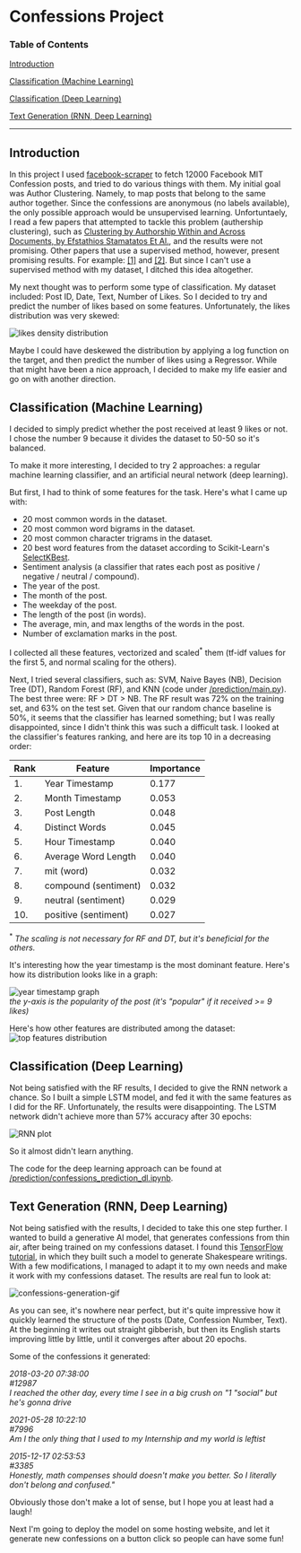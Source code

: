 # Confessions Project

### Table of Contents
[Introduction](#introduction)

[Classification (Machine Learning)](#ml-classif)

[Classification (Deep Learning)](#dl-classif)

[Text Generation (RNN, Deep Learning)](#text-gener)

---

<a name="introduction"/>

## Introduction

In this project I used [facebook-scraper](https://github.com/masalha-alaa/facebook-scraper) to fetch 12000 Facebook MIT Confession posts, and tried to do various things with them.
My initial goal was Author Clustering. Namely, to map posts that belong to the same author together. Since the confessions are anonymous (no labels available), the only possible approach would be unsupervised learning. Unfortuntaely, I read a few papers that attempted to tackle this problem (authership clustering), such as [Clustering by Authorship Within and Across Documents, by Efstathios Stamatatos Et Al.](http://ceur-ws.org/Vol-1609/16090691.pdf), and the results were not promising. Other papers that use a supervised method, however, present promising results. For example: [\[1\]](https://web.stanford.edu/class/archive/cs/cs224n/cs224n.1174/reports/2760185.pdf) and [\[2\]](https://arxiv.org/pdf/1912.10204.pdf). But since I can't use a supervised method with my dataset, I ditched this idea altogether.

My next thought was to perform some type of classification. My dataset included: Post ID, Date, Text, Number of Likes. So I decided to try and predict the number of likes based on some features. Unfortunately, the likes distribution was very skewed:

![likes density distribution](https://user-images.githubusercontent.com/78589884/125991986-070e2821-d8d5-43c3-a6dd-0c66a7cfde03.png)

Maybe I could have deskewed the distribution by applying a log function on the target, and then predict the number of likes using a Regressor. While that might have been a nice approach, I decided to make my life easier and go on with another direction.

<a name="ml-classif"/>

## Classification (Machine Learning)
I decided to simply predict whether the post received at least 9 likes or not. I chose the number 9 because it divides the dataset to 50-50 so it's balanced.

To make it more interesting, I decided to try 2 approaches: a regular machine learning classifier, and an artificial neural network (deep learning).

But first, I had to think of some features for the task. Here's what I came up with:
* 20 most common words in the dataset.
* 20 most common word bigrams in the dataset.
* 20 most common character trigrams in the dataset.
* 20 best word features from the dataset according to Scikit-Learn's [SelectKBest](https://scikit-learn.org/stable/modules/generated/sklearn.feature_selection.SelectKBest.html).
* Sentiment analysis (a classifier that rates each post as positive / negative / neutral / compound).
* The year of the post.
* The month of the post.
* The weekday of the post.
* The length of the post (in words).
* The average, min, and max lengths of the words in the post.
* Number of exclamation marks in the post.

I collected all these features, vectorized and scaled<sup>*</sup> them (tf-idf values for the first 5, and normal scaling for the others).

Next, I tried several classifiers, such as: SVM, Naive Bayes (NB), Decision Tree (DT), Random Forest (RF), and KNN (code under [/prediction/main.py](https://github.com/masalha-alaa/confessions-project/blob/master/prediction/main.py)). The best three were: RF > DT > NB. The RF result was 72% on the training set, and 63% on the test set. Given that our random chance baseline is 50%, it seems that the classifier has learned something; but I was really disappointed, since I didn't think this was such a difficult task. I looked at the classifier's features ranking, and here are its top 10 in a decreasing order:

|   Rank        | Feature              | Importance    |
| ---           | ---                  | ---           |
| 1.            | Year Timestamp       | 0.177         |
| 2.            | Month Timestamp      | 0.053         |
| 3.            | Post Length          | 0.048         |
| 4.            | Distinct Words       | 0.045         |
| 5.            | Hour Timestamp       | 0.040         |
| 6.            | Average Word Length  | 0.040         |
| 7.            | mit (word)           | 0.032         |
| 8.            | compound (sentiment) | 0.032         |
| 9.            | neutral (sentiment)  | 0.029         |
| 10.           | positive (sentiment) | 0.027         |

<sup>*</sup> _The scaling is not necessary for RF and DT, but it's beneficial for the others._

It's interesting how the year timestamp is the most dominant feature. Here's how its distribution looks like in a graph:

![year timestamp graph](https://user-images.githubusercontent.com/78589884/125993860-aab12ffd-9100-4e7f-89fb-c8addadf27e6.png)  
_the y-axis is the popularity of the post (it's "popular" if it received >= 9 likes)_

Here's how other features are distributed among the dataset:
![top features distribution](https://user-images.githubusercontent.com/78589884/125994199-e24e60e0-5c11-425c-a57b-7a7bad1b9c46.png)

<a name="dl-classif"/>

## Classification (Deep Learning)

Not being satisfied with the RF results, I decided to give the RNN network a chance. So I built a simple LSTM model, and fed it with the same features as I did for the RF. Unfortunately, the results were disappointing. The LSTM network didn't achieve more than 57% accuracy after 30 epochs:

![RNN plot](https://user-images.githubusercontent.com/78589884/125994843-9ee357a5-13e0-4725-bb2c-e0d5e951775d.png)

So it almost didn't learn anything.

The code for the deep learning approach can be found at [/prediction/confessions_prediction_dl.ipynb](https://github.com/masalha-alaa/confessions-project/blob/master/prediction/confessions_prediction_dl.ipynb).

<a name="text-gener"/>

## Text Generation (RNN, Deep Learning)
Not being satisfied with the results, I decided to take this one step further. I wanted to build a generative AI model, that generates confessions from thin air, after being trained on my confessions dataset. I found this [TensorFlow tutorial](https://www.tensorflow.org/text/tutorials/text_generation), in which they built such a model to generate Shakespeare writings. With a few modifications, I managed to adapt it to my own needs and make it work with my confessions dataset. The results are real fun to look at:

![confessions-generation-gif](https://user-images.githubusercontent.com/78589884/125989278-ba093243-f2df-4852-9feb-bfcb803d598a.gif)

As you can see, it's nowhere near perfect, but it's quite impressive how it quickly learned the structure of the posts (Date, Confession Number, Text). At the beginning it writes out straight gibberish, but then its English starts improving little by little, until it converges after about 20 epochs.

Some of the confessions it generated:

_2018-03-20 07:38:00_  
_#12987_  
_I reached the other day, every time I see in a big crush on "1 "social" but he's gonna drive_

_2021-05-28 10:22:10_  
_#7996_  
_Am I the only thing that I used to my Internship and my world is leftist_

_2015-12-17 02:53:53_  
_#3385_  
_Honestly, math compenses should doesn't make you better. So I literally don't belong and confused."_

Obviously those don't make a lot of sense, but I hope you at least had a laugh!

Next I'm going to deploy the model on some hosting website, and let it generate new confessions on a button click so people can have some fun!
